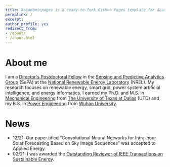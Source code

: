 ```yaml
---
title: #academicpages is a ready-to-fork GitHub Pages template for academic 
permalink: /
excerpt: 
author_profile: yes
redirect_from:
- /about/
- /about.html
---
```


About me
======
I am a [Director's Postdoctoral Fellow](https://www.nrel.gov/research/staff/cong-feng.html) in the [Sensing and Predictive Analytics Group](https://www.nrel.gov/grid/sensing-predictive-analytics.html) (SePA) at the [National Renewable Energy Laboratory](https://www.nrel.gov) (NREL). My research focuses on renewable energy, smart grid, power system artificial intelligence, and energy informatics. I earned my Ph.D. and M.S. in [Mechanical Engineering](https://me.utdallas.edu) from [The University of Texas at Dallas](https://www.utdallas.edu) (UTD) and my B.S. in [Power Engineering](https://en.whu.edu.cn/pmc/Departments___Groups/Department__of_Power_Engineering.htm) from [Wuhan University](https://en.whu.edu.cn).



News
======
* 12/21: Our paper titled “Convolutional Neural Networks for Intra-hour Solar Forecasting Based on Sky Image Sequences” was accepted to Applied Energy.
* 02/21: I was awarded the [Outstanding Reviewer of IEEE Transactions on Sustainable Energy](https://www.ieee-pes.org/images/files/SE_Outstanding_reviewers_2020.pdf).
